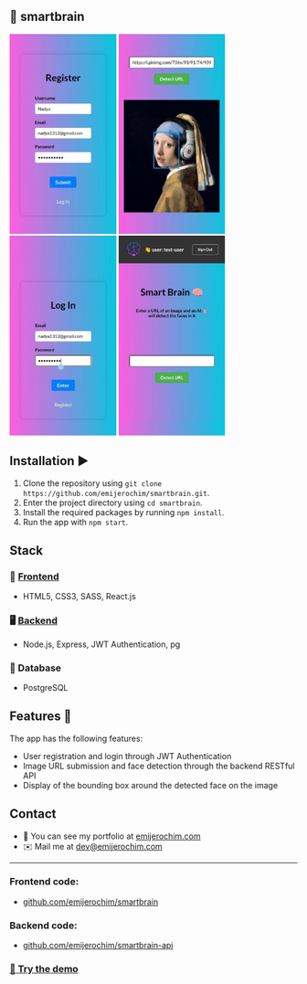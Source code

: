 ## 🧠 smartbrain

<div>
  <img src="https://github.com/emijerochim/smartbrain/blob/master/src/assets/1.png" height="350px">
  <img src="https://github.com/emijerochim/smartbrain/blob/master/src/assets/2.png" height="350px">
  <img src="https://github.com/emijerochim/smartbrain/blob/master/src/assets/3.png" height="350px">
  <img src="https://github.com/emijerochim/smartbrain/blob/master/src/assets/4.png" height="350px">
</div>


## Installation ▶️

1. Clone the repository using `git clone https://github.com/emijerochim/smartbrain.git`.
2. Enter the project directory using `cd smartbrain`.
3. Install the required packages by running `npm install`.
4. Run the app with `npm start`.

## Stack

### 📱 [Frontend](http://github.com/emijerochim/smartbrain)

- HTML5, CSS3, SASS, React.js

### 🖥️ [Backend](http://github.com/emijerochim/smartbrain-api)

- Node.js, Express, JWT Authentication, pg

### 💾 Database

- PostgreSQL

## Features 🚀

The app has the following features:

- User registration and login through JWT Authentication
- Image URL submission and face detection through the backend RESTful API
- Display of the bounding box around the detected face on the image


## Contact

- 💼 You can see my portfolio at <a href="https://emijerochim.com/">emijerochim.com</a>
- ✉️ Mail me at <a href="mailto:dev@emijerochim.com/">dev@emijerochim.com</a></p>

---

### Frontend code:

- [github.com/emijerochim/smartbrain](http://github.com/emijerochim/smartbrain)

### Backend code:

- [github.com/emijerochim/smartbrain-api](http://github.com/emijerochim/smartbrain-api)

### [🧠 Try the demo](http://smartbrain-production.up.railway.app)
